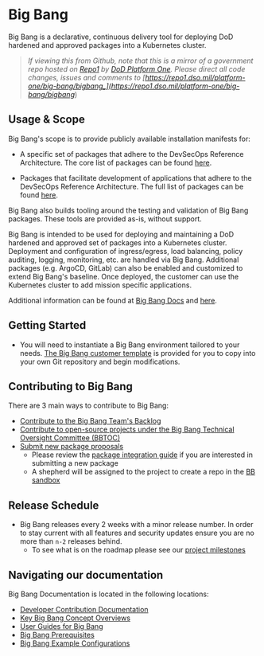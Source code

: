 # Big Bang

Big Bang is a declarative, continuous delivery tool for deploying DoD hardened and approved packages into a Kubernetes cluster.

> _If viewing this from Github, note that this is a mirror of a government repo hosted on [Repo1](https://repo1.dso.mil/) by [DoD Platform One](http://p1.dso.mil/).  Please direct all code changes, issues and comments to [https://repo1.dso.mil/platform-one/big-bang/bigbang_](https://repo1.dso.mil/platform-one/big-bang/bigbang_)

## Usage & Scope

Big Bang's scope is to provide publicly available installation manifests for:

- A specific set of packages that adhere to the DevSecOps Reference Architecture. The core list of packages can be found [here](https://repo1.dso.mil/platform-one/big-bang/apps/core).

- Packages that facilitate development of applications that adhere to the DevSecOps Reference Architecture. The full list of packages can be found [here](https://repo1.dso.mil/platform-one/big-bang/apps).

Big Bang also builds tooling around the testing and validation of Big Bang packages. These tools are provided as-is, without support.

Big Bang is intended to be used for deploying and maintaining a DoD hardened and approved set of packages into a Kubernetes cluster.  Deployment and configuration of ingress/egress, load balancing, policy auditing, logging, monitoring, etc. are handled via Big Bang.  Additional packages (e.g. ArgoCD, GitLab) can also be enabled and customized to extend Big Bang's baseline.  Once deployed, the customer can use the Kubernetes cluster to add mission specific applications.

Additional information can be found at [Big Bang Docs](https://docs-bigbang.dso.mil) and [here](./docs/README.md).

## Getting Started

- You will need to instantiate a Big Bang environment tailored to your needs.  [The Big Bang customer template](https://repo1.dso.mil/platform-one/big-bang/customers/template/) is provided for you to copy into your own Git repository and begin modifications.

## Contributing to Big Bang

There are 3 main ways to contribute to Big Bang:

- [Contribute to the Big Bang Team's Backlog](https://repo1.dso.mil/platform-one/big-bang/bigbang/-/issues)
- [Contribute to open-source projects under the Big Bang Technical Oversight Committee (BBTOC)](https://repo1.dso.mil/platform-one/bbtoc/-/blob/master/CONTRIBUTING.md)
- [Submit new package proposals](https://repo1.dso.mil/platform-one/bbtoc/-/issues/new?issue%5Bmilestone_id%5D=)
  - Please review the [package integration guide](./docs/developer/package-integration/README.md) if you are interested in submitting a new package
  - A shepherd will be assigned to the project to create a repo in the [BB sandbox](https://repo1.dso.mil/platform-one/big-bang/apps/sandbox)

## Release Schedule

- Big Bang releases every 2 weeks with a minor release number. In order to stay current with all features and security updates ensure you are no more than `n-2` releases behind.
  - To see what is on the roadmap please see our [project milestones](https://repo1.dso.mil/groups/platform-one/big-bang/-/milestones)

## Navigating our documentation

Big Bang Documentation is located in the following locations:

- [Developer Contribution Documentation](./docs/developer/README.md)
- [Key Big Bang Concept Overviews](./docs/understanding-bigbang/README.md)
- [User Guides for Big Bang](./docs/guides/)
- [Big Bang Prerequisites](./docs/prerequisites/)
- [Big Bang Example Configurations](./docs/assets/configs/example/)
